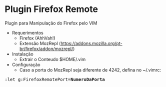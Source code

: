 Plugin Firefox Remote
=================

Plugin para Manipulação do Firefox pelo VIM

* Requerimentos
  - Firefox (AhhVah!)
  - Extensão MozRepl (https://addons.mozilla.org/pt-br/firefox/addon/mozrepl/)
* Instalação
  - Extrair o Conteudo  $HOME/.vim
* Configuração
  - Caso a porta do MozRepl seja diferente de 4242, defina no ~/.vimrc:
<pre>
:let g:FirefoxRemotePort=<b>NumeroDaPorta</b>
</pre>
